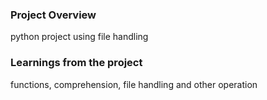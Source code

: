 ### Project Overview

 python project using file handling


### Learnings from the project

 functions, comprehension, file handling and other operation


